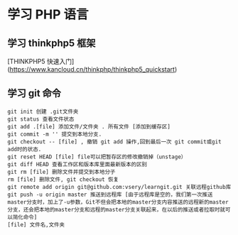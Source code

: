 # 学习 PHP 语言

## 学习 thinkphp5 框架
[THINKPHP5 快速入门] (https://www.kancloud.cn/thinkphp/thinkphp5_quickstart)

## 学习 git 命令
```
git init 创建 .git文件夹
git status 查看文件状态
git add .[file] 添加文件/文件夹 . 所有文件 [添加到缓存区]
git commit -m '' 提交到本地分支.
git checkout -- [file] , 撤销 git add 操作,回到最后一次 git commit或git add时的状态.
git reset HEAD [file] file可以把暂存区的修改撤销掉（unstage）
git diff HEAD 查看工作区和版本库里面最新版本的区别
git rm [file] 删除文件并提交到本地分子
rm [file] 删除文件, git checkout 恢复
git remote add origin git@github.com:vsery/learngit.git 关联远程github库
git push -u origin master 推送到远程库 [由于远程库是空的，我们第一次推送master分支时，加上了-u参数，Git不但会把本地的master分支内容推送的远程新的master分支，还会把本地的master分支和远程的master分支关联起来，在以后的推送或者拉取时就可以简化命令]
[file] 文件名,文件夹
```
